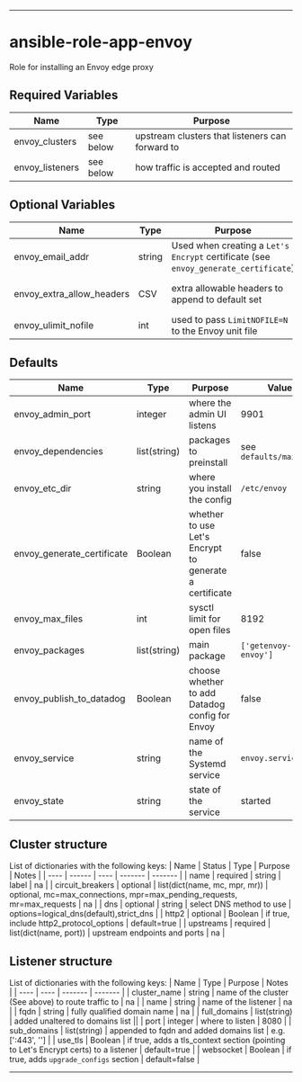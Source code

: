 ----
# ansible-role-app-envoy
Role for installing an Envoy edge proxy

## Required Variables
| Name | Type | Purpose |
| ---- | ------- | ----- |
| envoy_clusters | see below | upstream clusters that listeners can forward to |
| envoy_listeners| see below | how traffic is accepted and routed |

## Optional Variables
| Name | Type | Purpose | Comment |
| ---- | ------- | ----- | ------- |
| envoy_email_addr | string | Used when creating a `Let's Encrypt` certificate (see `envoy_generate_certificate`) ||
| envoy_extra_allow_headers | CSV | extra allowable headers to append to default set | e.g. 'grpc-encoding,content-encoding' | 
| envoy_ulimit_nofile | int | used to pass `LimitNOFILE=N` to the Envoy unit file ||

## Defaults
| Name | Type | Purpose | Value |
| ---- | ---- | ------- | ----- |
| envoy_admin_port | integer | where the admin UI listens | 9901 |
| envoy_dependencies | list(string) | packages to preinstall | see `defaults/main.yml` |
| envoy_etc_dir | string | where you install the config | `/etc/envoy` |
| envoy_generate_certificate | Boolean | whether to use Let's Encrypt to generate a certificate | false |
| envoy_max_files | int | sysctl limit for open files | 8192 |
| envoy_packages | list(string) | main package | `['getenvoy-envoy']` |
| envoy_publish_to_datadog | Boolean | choose whether to add Datadog config for Envoy | false |
| envoy_service | string | name of the Systemd service | `envoy.service` |
| envoy_state | string | state of the service | started |

## Cluster structure
List of dictionaries with the following keys:
| Name | Status | Type | Purpose | Notes |
| ---- | ------ | ---- | ------- | ------- |
| name | required | string | label | na |
| circuit_breakers | optional | list(dict(name, mc, mpr, mr)) | optional, mc=max_connections, mpr=max_pending_requests, mr=max_requests | na |
| dns | optional | string | select DNS method to use | options=logical_dns(default),strict_dns |
| http2 | optional | Boolean | if true, include http2_protocol_options | default=true |
| upstreams | required | list(dict(name, port)) | upstream endpoints and ports | na |

## Listener structure
List of dictionaries with the following keys:
| Name | Type | Purpose | Notes |
| ---- | ---- | ------- | ------- |
| cluster_name | string | name of the cluster (See above) to route traffic to | na |
| name | string | name of the listener | na |
| fqdn | string | fully qualified domain name | na |
| full_domains | list(string) | added unaltered to domains list ||
| port | integer | where to listen | 8080 |
| sub_domains | list(string) | appended to fqdn and added domains list | e.g. [':443', ''] |
| use_tls | Boolean | if true, adds a tls_context section (pointing to Let's Encrypt certs) to a listener | default=true |
| websocket | Boolean | if true, adds `upgrade_configs` section | default=false |

****
